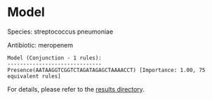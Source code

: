 
# Model

Species: streptococcus pneumoniae

Antibiotic: meropenem

```
Model (Conjunction - 1 rules):
------------------------------
Presence(AATAAGGTCGGTCTAGATAGAGCTAAAACCT) [Importance: 1.00, 75 equivalent rules]

```

For details, please refer to the [results directory](../../../../../results/scm_b/streptococcus+pneumoniae/meropenem/repeat_4/).

